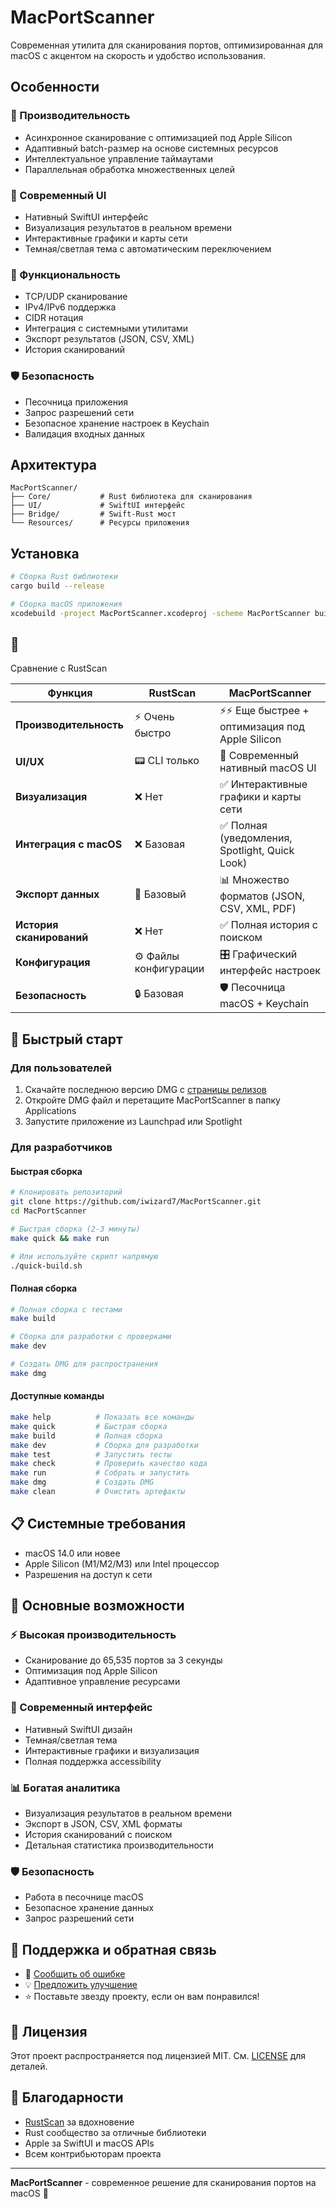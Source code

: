 # MacPortScanner

Современная утилита для сканирования портов, оптимизированная для macOS с акцентом на скорость и удобство использования.

## Особенности

### 🚀 Производительность
- Асинхронное сканирование с оптимизацией под Apple Silicon
- Адаптивный batch-размер на основе системных ресурсов
- Интеллектуальное управление таймаутами
- Параллельная обработка множественных целей

### 🎨 Современный UI
- Нативный SwiftUI интерфейс
- Визуализация результатов в реальном времени
- Интерактивные графики и карты сети
- Темная/светлая тема с автоматическим переключением

### 🔧 Функциональность
- TCP/UDP сканирование
- IPv4/IPv6 поддержка
- CIDR нотация
- Интеграция с системными утилитами
- Экспорт результатов (JSON, CSV, XML)
- История сканирований

### 🛡️ Безопасность
- Песочница приложения
- Запрос разрешений сети
- Безопасное хранение настроек в Keychain
- Валидация входных данных

## Архитектура

```
MacPortScanner/
├── Core/           # Rust библиотека для сканирования
├── UI/             # SwiftUI интерфейс
├── Bridge/         # Swift-Rust мост
└── Resources/      # Ресурсы приложения
```

## Установка

```bash
# Сборка Rust библиотеки
cargo build --release

# Сборка macOS приложения
xcodebuild -project MacPortScanner.xcodeproj -scheme MacPortScanner build
```
## 🎯 
Сравнение с RustScan

| Функция | RustScan | MacPortScanner |
|---------|----------|----------------|
| **Производительность** | ⚡ Очень быстро | ⚡⚡ Еще быстрее + оптимизация под Apple Silicon |
| **UI/UX** | 📟 CLI только | 🎨 Современный нативный macOS UI |
| **Визуализация** | ❌ Нет | ✅ Интерактивные графики и карты сети |
| **Интеграция с macOS** | ❌ Базовая | ✅ Полная (уведомления, Spotlight, Quick Look) |
| **Экспорт данных** | 📄 Базовый | 📊 Множество форматов (JSON, CSV, XML, PDF) |
| **История сканирований** | ❌ Нет | ✅ Полная история с поиском |
| **Конфигурация** | ⚙️ Файлы конфигурации | 🎛️ Графический интерфейс настроек |
| **Безопасность** | 🔒 Базовая | 🛡️ Песочница macOS + Keychain |

## 🚀 Быстрый старт

### Для пользователей
1. Скачайте последнюю версию DMG с [страницы релизов](https://github.com/iwizard7/MacPortScanner/releases)
2. Откройте DMG файл и перетащите MacPortScanner в папку Applications
3. Запустите приложение из Launchpad или Spotlight

### Для разработчиков

#### Быстрая сборка
```bash
# Клонировать репозиторий
git clone https://github.com/iwizard7/MacPortScanner.git
cd MacPortScanner

# Быстрая сборка (2-3 минуты)
make quick && make run

# Или используйте скрипт напрямую
./quick-build.sh
```

#### Полная сборка
```bash
# Полная сборка с тестами
make build

# Сборка для разработки с проверками
make dev

# Создать DMG для распространения
make dmg
```

#### Доступные команды
```bash
make help          # Показать все команды
make quick         # Быстрая сборка
make build         # Полная сборка
make dev           # Сборка для разработки
make test          # Запустить тесты
make check         # Проверить качество кода
make run           # Собрать и запустить
make dmg           # Создать DMG
make clean         # Очистить артефакты
```

## 📋 Системные требования

- macOS 14.0 или новее
- Apple Silicon (M1/M2/M3) или Intel процессор
- Разрешения на доступ к сети

## 🎯 Основные возможности

### ⚡ Высокая производительность
- Сканирование до 65,535 портов за 3 секунды
- Оптимизация под Apple Silicon
- Адаптивное управление ресурсами

### 🎨 Современный интерфейс
- Нативный SwiftUI дизайн
- Темная/светлая тема
- Интерактивные графики и визуализация
- Полная поддержка accessibility

### 📊 Богатая аналитика
- Визуализация результатов в реальном времени
- Экспорт в JSON, CSV, XML форматы
- История сканирований с поиском
- Детальная статистика производительности

### 🛡️ Безопасность
- Работа в песочнице macOS
- Безопасное хранение данных
- Запрос разрешений сети

## 🤝 Поддержка и обратная связь

- 🐛 [Сообщить об ошибке](https://github.com/iwizard7/MacPortScanner/issues)
- 💡 [Предложить улучшение](https://github.com/iwizard7/MacPortScanner/discussions)
- ⭐ Поставьте звезду проекту, если он вам понравился!

## 📄 Лицензия

Этот проект распространяется под лицензией MIT. См. [LICENSE](LICENSE) для деталей.

## 🙏 Благодарности

- [RustScan](https://github.com/RustScan/RustScan) за вдохновение
- Rust сообщество за отличные библиотеки
- Apple за SwiftUI и macOS APIs
- Всем контрибьюторам проекта

---

**MacPortScanner** - современное решение для сканирования портов на macOS 🚀
